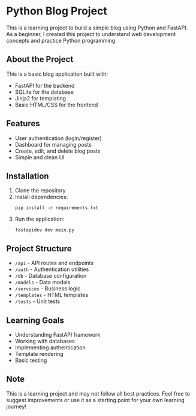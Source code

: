 # Python Blog Project

This is a learning project to build a simple blog using Python and FastAPI. As a beginner, I created this project to understand web development concepts and practice Python programming.

## About the Project

This is a basic blog application built with:
- FastAPI for the backend
- SQLite for the database
- Jinja2 for templating
- Basic HTML/CSS for the frontend

## Features

- User authentication (login/register)
- Dashboard for managing posts
- Create, edit, and delete blog posts
- Simple and clean UI

## Installation

1. Clone the repository
2. Install dependencies:
   ```
   pip install -r requirements.txt
   ```
3. Run the application:
   ```
   fastapidev dev main.py
   ```

## Project Structure

- `/api` - API routes and endpoints
- `/auth` - Authentication utilities
- `/db` - Database configuration
- `/models` - Data models
- `/services` - Business logic
- `/templates` - HTML templates
- `/tests` - Unit tests

## Learning Goals

- Understanding FastAPI framework
- Working with databases
- Implementing authentication
- Template rendering
- Basic testing

## Note

This is a learning project and may not follow all best practices. Feel free to suggest improvements or use it as a starting point for your own learning journey!
